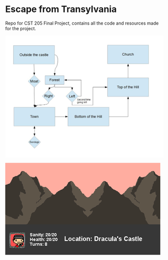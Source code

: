 # Escape from Transylvania

Repo for CST 205 Final Project, contains all the code and resources made for the project.


![graph](graph_cst205final.jpg)



![frame_preview](frame_preview.png)
